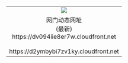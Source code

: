 ﻿<table>
  <tr></tr>
  <tr><td colspan=2 align=center><img src="https://dv094iie8er7w.cloudfront.net/Up/oGate.jpg" /></td></tr>
  <tr><td colspan=2 align=center>网门动态网址<br/>(最新)
<br>https://dv094iie8er7w.cloudfront.net
<br/>
<br>https://d2ymbybi7zv1ky.cloudfront.net
    </td>
  </tr>
</table>
